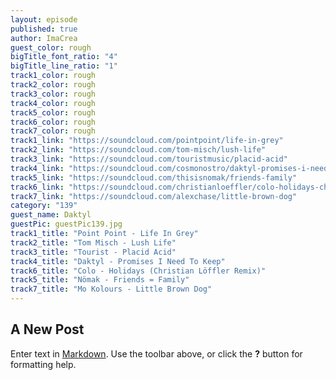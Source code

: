 ```yaml
---
layout: episode
published: true
author: ImaCrea
guest_color: rough
bigTitle_font_ratio: "4"
bigTitle_line_ratio: "1"
track1_color: rough
track2_color: rough
track3_color: rough
track4_color: rough
track5_color: rough
track6_color: rough
track7_color: rough
track1_link: "https://soundcloud.com/pointpoint/life-in-grey"
track2_link: "https://soundcloud.com/tom-misch/lush-life"
track3_link: "https://soundcloud.com/touristmusic/placid-acid"
track4_link: "https://soundcloud.com/cosmonostro/daktyl-promises-i-need-to-keep?in=cosmonostro/sets/daktyl-chase-road"
track5_link: "https://soundcloud.com/thisisnomak/friends-family"
track6_link: "https://soundcloud.com/christianloeffler/colo-holidays-christian-lo"
track7_link: "https://soundcloud.com/alexchase/little-brown-dog"
category: "139"
guest_name: Daktyl
guestPic: guestPic139.jpg
track1_title: "Point Point - Life In Grey"
track2_title: "Tom Misch - Lush Life"
track3_title: "Tourist - Placid Acid"
track4_title: "Daktyl - Promises I Need To Keep"
track6_title: "Colo - Holidays (Christian Löffler Remix)"
track5_title: "Nömak - Friends = Family"
track7_title: "Mo Kolours - Little Brown Dog"
---
```


## A New Post

Enter text in [Markdown](http://daringfireball.net/projects/markdown/). Use the toolbar above, or click the **?** button for formatting help.